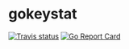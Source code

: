 # gokeystat
[![Travis status](https://travis-ci.org/AlekseyLobanov/gokeystat.svg)](https://travis-ci.org/AlekseyLobanov/gokeystat)
[![Go Report Card](https://goreportcard.com/badge/github.com/alekseylobanov/gokeystat)](https://goreportcard.com/report/github.com/alekseylobanov/gokeystat)